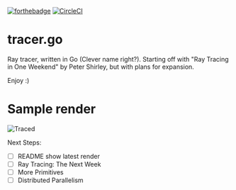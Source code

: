 [![forthebadge](https://forthebadge.com/images/badges/made-with-crayons.svg)](https://forthebadge.com)
[![CircleCI](https://circleci.com/gh/edison-moreland/tracer.go.svg?style=svg)](https://circleci.com/gh/edison-moreland/tracer.go)


# tracer.go
Ray tracer, written in Go (Clever name right?). Starting off with "Ray Tracing in One Weekend" by Peter Shirley, but with plans for expansion.

Enjoy :)

# Sample render
![Traced](https://10-218455364-gh.circle-artifacts.com/0/home/circleci/project/traced.png)

Next Steps:
- [ ] README show latest render
- [ ] Ray Tracing: The Next Week
- [ ] More Primitives
- [ ] Distributed Parallelism
